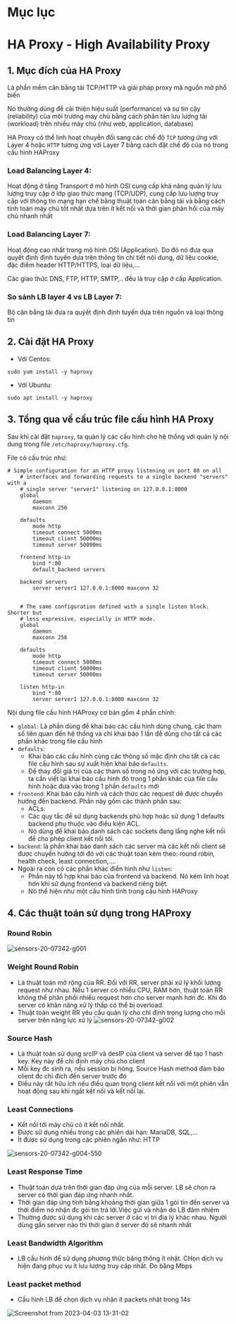 # Mục lục

# HA Proxy - High Availability Proxy

## 1. Mục đích của HA Proxy

Là phần mềm cân bằng tải TCP/HTTP và giải pháp proxy mã nguồn mở phổ biến

Nó thường dùng để cải thiện hiệu suất (performance) và sự tin cậy (reliability) của môi trường máy chủ bằng cách phân tán lưu lượng tải (workload) trên nhiều máy chủ (như web, application, database)

HA Proxy có thể linh hoạt chuyển đổi sang các chế độ `TCP` tương ứng với Layer 4 hoặc `HTTP` tương ứng với Layer 7 bằng cách đặt chế độ của nó trong cấu hình HAProxy

### Load Balancing Layer 4:

Hoạt động ở tầng Transport ở mô hình OSI cung cấp khả năng quản lý lưu lượng truy cập ở lớp giao thức mạng (TCP/UDP), cung cấp lưu lượng truy cập với thông tin mạng hạn chế bằng thuật toán cân bằng tải và bằng cách tính toán máy chủ tốt nhất dựa trên ít kết nối và thời gian phản hồi của máy chủ nhanh nhất

### Load Balancing Layer 7:

Hoạt động cao nhất trong mô hình OSI (Application). Do đó nó đưa qua quyết định định tuyến dựa trên thông tin chi tiết nội dung, dữ liệu cookie, đặc điểm header HTTP/HTTPS, loại dữ liệu,...

Các giao thức DNS, FTP, HTTP, SMTP,.. đều là truy cập ở cấp Application.

### So sánh LB layer 4 vs LB Layer 7:

Bộ cân bằng tải đưa ra quýết định định tuyến dựa trên nguồn và loại thông tin 

## 2. Cài đặt HA Proxy

- Với Centos:
```
sudo yum install -y haproxy
```

- Với Ubuntu:
```
sudo apt install -y haproxy
```

## 3. Tổng qua về cấu trúc file cấu hình HA Proxy

Sau khi cài đặt `haproxy`, ta quản lý các cấu hình cho hệ thống với quản lý nội dung trong file `/etc/haproxy/haproxy.cfg`. 

File có cấu trúc như:

```
# Simple configuration for an HTTP proxy listening on port 80 on all
    # interfaces and forwarding requests to a single backend "servers" with a
    # single server "server1" listening on 127.0.0.1:8000
    global
        daemon
        maxconn 256

    defaults
        mode http
        timeout connect 5000ms
        timeout client 50000ms
        timeout server 50000ms

    frontend http-in
        bind *:80
        default_backend servers

    backend servers
        server server1 127.0.0.1:8000 maxconn 32


    # The same configuration defined with a single listen block. Shorter but
    # less expressive, especially in HTTP mode.
    global
        daemon
        maxconn 256

    defaults
        mode http
        timeout connect 5000ms
        timeout client 50000ms
        timeout server 50000ms

    listen http-in
        bind *:80
        server server1 127.0.0.1:8000 maxconn 32
```

Nội dung file cấu hình HAProxy cơ bản gồm 4 phần chính:
- `global`: Là phần dùng để khai báo các cấu hình dùng chung, các tham số liên quan đến hệ thống và chỉ khai báo 1 lần để dùng cho tất cả các phần khác trong file cấu hình
- `defaults`:
    - Khai báo các cấu hình cùng các thông số mặc định cho tất cả các file cấu hình sau sự xuất hiện khai báo `defaults`.
    - Để thay đổi giá trị của các tham số trong nó ứng với các trường hợp, ta cần viết lại khai báo cấu hình đó trong 1 phần khác của file cấu hình hoặc đưa vào trong 1 phần `defaults` mới 
- `frontend`: Khai báo cấu hình và cách thức các request dẽ được chuyển hướng đến backend. Phần này gồm các thành phần sau:
    - ACLs:
    - Các quy tắc để sử dụng backends phù hợp hoặc sử dụng 1 defaults backend phụ thuộc vào điều kiện ACL.
    - Nó dùng để khai báo danh sách các sockets đang lắng nghe kết nối để cho phép client kết nối tới.
- `backend`: là phần khai báo danh sách các server mà các kết nối client sẽ được chuyển hướng tới đó với các thuật toán kèm theo: round robin, health check, least connection,....
- Ngoài ra còn có các phần khác điển hình như `listen`:
    - Phần này tổ hợp khai báo của frontend và backend. Nó kém linh hoạt hơn khi sử dụng frontend và backend riêng biệt.
    - Nó thể hiện như một cấu hình tĩnh trong cấu hình HAProxy

## 4. Các thuật toán sử dụng trong HAProxy

### Round Robin

![sensors-20-07342-g001](https://user-images.githubusercontent.com/54473576/227494219-505cfc33-a5de-4e6e-a7b2-a8fa4b9de187.png)

### Weight Round Robin

- Là thuật toán mở rộng của RR. Đối với RR, server phải xử lý khối lượng request như nhau. Nếu 1 server có nhiều CPU, RAM hơn, thuật toán RR không thể phân phối nhiều request hơn cho server mạnh hơn đc. Khi đó server có khản năng xử lý thấp có thể bị overload.
- Thuật toán weight RR yêu cầu quản lý cho chỉ định trọng lượng cho mỗi server trên năng lực xử lý
![sensors-20-07342-g002](https://user-images.githubusercontent.com/54473576/227494799-fc67fb0c-5d68-4941-bdd9-ae219219eedb.png)

### Source Hash

- Là thuật toán sử dụng srcIP và desIP của client và server để tạo 1 hash key. Key này để chỉ định máy chủ cho client
- Mỗi key đc sinh ra, nếu session bị hỏng, Source Hash method đảm bảo client đc chỉ đích đến server trước đó
- Điều này rất hữu ích nếu điều quan trọng client kết nối với một phiên vẫn hoạt động sau khi ngắt kết nối và kết nối lại.

### Least Connections

- Kết nối tới máy chủ có ít kết nối nhất.
- Được sử dụng nhiều trong các phiên dài hạn: MariaDB, SQL,...
- Ít được sử dụng trong các phiên ngắn như: HTTP

![sensors-20-07342-g004-550](https://user-images.githubusercontent.com/54473576/227495178-8740881f-90cb-4867-8272-7be9a6937b38.jpg)

### Least Response Time

- Thuật toán dựa trên thời gian đáp ứng của mỗi server. LB sẽ chọn ra server có thời gian đáp ứng nhanh nhất.
- Thời gian đáp ứng tính bằng khoảng thời gian giữa 1 gói tin đến server và thời điểm nó nhận đc gói tin trả lời.Việc gửi và nhận do LB đảm nhiệm
- Thường được sử dụng khi các server ở các vị trí địa lý khác nhau. Người dùng gần server nào thì thời gian ở server đó sẽ nhanh nhất

### Least Bandwidth Algorithm

- LB cấu hình để sử dụng phương thức băng thông ít nhật. CHọn dịch vụ hiện đang phục vụ ít lưu lượng truy cập nhất. Đo bằng Mbps

### Least packet method

- Cấu hình LB để chọn dịch vụ nhận ít packets nhât trong 14s

![Screenshot from 2023-04-03 13-31-02](https://user-images.githubusercontent.com/54473576/229429128-6a784f5f-aeb0-4a54-b9e6-d219bbc161a7.png)

